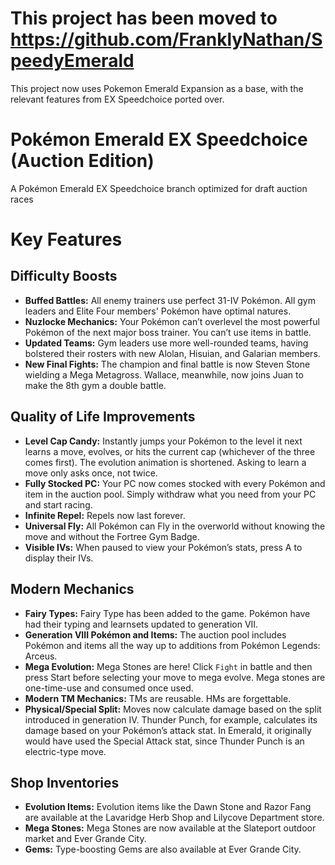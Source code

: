<!-- title -->
# This project has been moved to https://github.com/FranklyNathan/SpeedyEmerald
This project now uses Pokemon Emerald Expansion as a base, with the relevant features from EX Speedchoice ported over.

# Pokémon Emerald EX Speedchoice (Auction Edition)
A Pokémon Emerald EX Speedchoice branch optimized for draft auction races

<!-- CONTENT -->
# Key Features

## Difficulty Boosts
- **Buffed Battles:** All enemy trainers use perfect 31-IV Pokémon. All gym leaders and Elite Four members' Pokémon have optimal natures. 
- **Nuzlocke Mechanics:** Your Pokémon can’t overlevel the most powerful Pokémon of the next major boss trainer. You can’t use items in battle.
- **Updated Teams:** Gym leaders use more well-rounded teams, having bolstered their rosters with new Alolan, Hisuian, and Galarian members.
- **New Final Fights:** The champion and final battle is now Steven Stone wielding a Mega Metagross. Wallace, meanwhile, now joins Juan to make the 8th gym a double battle.

## Quality of Life Improvements
- **Level Cap Candy:** Instantly jumps your Pokémon to the level it next learns a move, evolves, or hits the current cap (whichever of the three comes first). The evolution animation is shortened. Asking to learn a move only asks once, not twice.
- **Fully Stocked PC:** Your PC now comes stocked with every Pokémon and item in the auction pool. Simply withdraw what you need from your PC and start racing.
- **Infinite Repel:** Repels now last forever.
- **Universal Fly:** All Pokémon can Fly in the overworld without knowing the move and without the Fortree Gym Badge.
- **Visible IVs:** When paused to view your Pokémon’s stats, press A to display their IVs.

## Modern Mechanics
- **Fairy Types:** Fairy Type has been added to the game. Pokémon have had their typing and learnsets updated to generation VII.
- **Generation VIII Pokémon and Items:** The auction pool includes Pokémon and items all the way up to additions from Pokémon Legends: Arceus.
- **Mega Evolution:** Mega Stones are here! Click `Fight` in battle and then press Start before selecting your move to mega evolve. Mega stones are one-time-use and consumed once used.
- **Modern TM Mechanics:** TMs are reusable. HMs are forgettable.
- **Physical/Special Split:** Moves now calculate damage based on the split introduced in generation IV. Thunder Punch, for example, calculates its damage based on your Pokémon’s attack stat. In Emerald, it originally would have used the Special Attack stat, since Thunder Punch is an electric-type move.

## Shop Inventories
- **Evolution Items:** Evolution items like the Dawn Stone and Razor Fang are available at the Lavaridge Herb Shop and Lilycove Department store.
- **Mega Stones:** Mega Stones are now available at the Slateport outdoor market and Ever Grande City.
- **Gems:** Type-boosting Gems are also available at Ever Grande City.

<!-- END CONTENT -->
